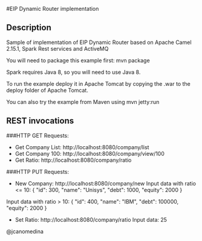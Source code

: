 #EIP Dynamic Router implementation

## Description
Sample of implementation of EIP Dynamic Router based on 
Apache Camel 2.15.1, Spark Rest services and ActiveMQ

You will need to package this example first:
  mvn package

Spark requires Java 8, so you will need to use Java 8.

To run the example deploy it in Apache Tomcat by copying the .war to the
deploy folder of Apache Tomcat.

You can also try the example from Maven using
   mvn jetty:run
   
## REST invocations
###HTTP GET Requests:
* Get Company List: 	http://localhost:8080/company/list
* Get Company 100: 	http://localhost:8080/company/view/100
* Get Ratio:			http://localhost:8080/company/ratio

###HTTP PUT Requests:
* New Company:		http://localhost:8080/company/new 
Input data with ratio <= 10:
{
"id": 300,
"name": "Unisys",
"debt": 1000,
"equity": 2000
} 

Input data with ratio > 10:
{
"id": 400,
"name": "IBM",
"debt": 100000,
"equity": 2000
}

* Set Ratio: 			http://localhost:8080/company/ratio 
Input data: 
25

@jcanomedina

